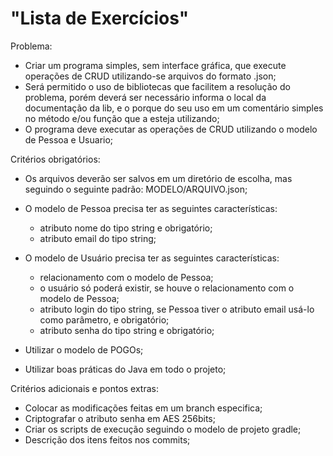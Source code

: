 # "Lista de Exercícios"

Problema:

  - Criar um programa simples, sem interface gráfica, que execute operações de CRUD utilizando-se arquivos do formato .json;
  - Será permitido o uso de bibliotecas que facilitem a resolução do problema, porém deverá ser necessário informa o local da documentação da lib, 
  e o porque do seu uso em um comentário simples no método e/ou função que a esteja utilizando;
  - O programa deve executar as operações de CRUD utilizando o modelo de Pessoa e Usuario;
  
Critérios obrigatórios:

  - Os arquivos deverão ser salvos em um diretório de escolha, mas seguindo o seguinte padrão: MODELO/ARQUIVO.json;  
  - O modelo de Pessoa precisa ter as seguintes características:
  
    - atributo nome do tipo string e obrigatório;
    - atributo email do tipo string;
    
  - O modelo de Usuário precisa ter as seguintes características:
   
    - relacionamento com o modelo de Pessoa;
    - o usuário só poderá existir, se houve o relacionamento com o modelo de Pessoa;
    - atributo login do tipo string, se Pessoa tiver o atributo email usá-lo como parâmetro, e obrigatório;
    - atributo senha do tipo string e obrigatório;
    
  - Utilizar o modelo de POGOs;
  - Utilizar boas práticas do Java em todo o projeto;

Critérios adicionais e pontos extras:
  
  - Colocar as modificações feitas em um branch especifica;
  - Criptografar o atributo senha em AES 256bits;
  - Criar os scripts de execução seguindo o modelo de projeto gradle;
  - Descrição dos itens feitos nos commits;
  
